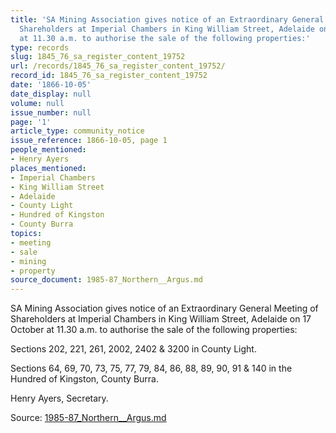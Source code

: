 ```yaml
---
title: 'SA Mining Association gives notice of an Extraordinary General Meeting of
  Shareholders at Imperial Chambers in King William Street, Adelaide on 17 October
  at 11.30 a.m. to authorise the sale of the following properties:'
type: records
slug: 1845_76_sa_register_content_19752
url: /records/1845_76_sa_register_content_19752/
record_id: 1845_76_sa_register_content_19752
date: '1866-10-05'
date_display: null
volume: null
issue_number: null
page: '1'
article_type: community_notice
issue_reference: 1866-10-05, page 1
people_mentioned:
- Henry Ayers
places_mentioned:
- Imperial Chambers
- King William Street
- Adelaide
- County Light
- Hundred of Kingston
- County Burra
topics:
- meeting
- sale
- mining
- property
source_document: 1985-87_Northern__Argus.md
---
```


SA Mining Association gives notice of an Extraordinary General Meeting of Shareholders at Imperial Chambers in King William Street, Adelaide on 17 October at 11.30 a.m. to authorise the sale of the following properties:

Sections 202, 221, 261, 2002, 2402 & 3200 in County Light.

Sections 64, 69, 70, 73, 75, 77, 79, 84, 86, 88, 89, 90, 91 & 140 in the Hundred of Kingston, County Burra.

Henry Ayers, Secretary.

Source: [1985-87_Northern__Argus.md](/downloads/markdown/1985-87_Northern__Argus.md)
